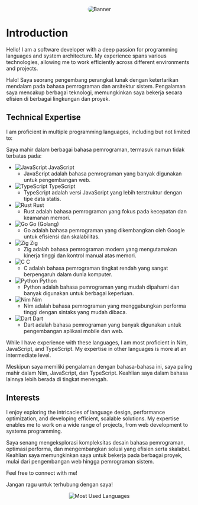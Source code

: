 <p align="center">
  <img src="https://files.catbox.moe/s3fwnn.svg" alt="Banner" style="border-radius: 15px; overflow: hidden;">
</p>

# Introduction

Hello! I am a software developer with a deep passion for programming languages and system architecture. My experience spans various technologies, allowing me to work efficiently across different environments and projects.

Halo! Saya seorang pengembang perangkat lunak dengan ketertarikan mendalam pada bahasa pemrograman dan arsitektur sistem. Pengalaman saya mencakup berbagai teknologi, memungkinkan saya bekerja secara efisien di berbagai lingkungan dan proyek.

## Technical Expertise
I am proficient in multiple programming languages, including but not limited to:

Saya mahir dalam berbagai bahasa pemrograman, termasuk namun tidak terbatas pada:

- ![JavaScript](https://img.shields.io/badge/-JavaScript-F7DF1E?style=flat&logo=javascript&logoColor=black) JavaScript
  - JavaScript adalah bahasa pemrograman yang banyak digunakan untuk pengembangan web.
- ![TypeScript](https://img.shields.io/badge/-TypeScript-3178C6?style=flat&logo=typescript&logoColor=white) TypeScript
  - TypeScript adalah versi JavaScript yang lebih terstruktur dengan tipe data statis.
- ![Rust](https://img.shields.io/badge/-Rust-000000?style=flat&logo=rust&logoColor=white) Rust
  - Rust adalah bahasa pemrograman yang fokus pada kecepatan dan keamanan memori.
- ![Go](https://img.shields.io/badge/-Go-00ADD8?style=flat&logo=go&logoColor=white) Go (Golang)
  - Go adalah bahasa pemrograman yang dikembangkan oleh Google untuk efisiensi dan skalabilitas.
- ![Zig](https://img.shields.io/badge/-Zig-F7A41D?style=flat&logo=zig&logoColor=black) Zig
  - Zig adalah bahasa pemrograman modern yang mengutamakan kinerja tinggi dan kontrol manual atas memori.
- ![C](https://img.shields.io/badge/-C-A8B9CC?style=flat&logo=c&logoColor=black) C
  - C adalah bahasa pemrograman tingkat rendah yang sangat berpengaruh dalam dunia komputer.
- ![Python](https://img.shields.io/badge/-Python-3776AB?style=flat&logo=python&logoColor=white) Python
  - Python adalah bahasa pemrograman yang mudah dipahami dan banyak digunakan untuk berbagai keperluan.
- ![Nim](https://img.shields.io/badge/-Nim-F5C518?style=flat&logo=nim&logoColor=black) Nim
  - Nim adalah bahasa pemrograman yang menggabungkan performa tinggi dengan sintaks yang mudah dibaca.
- ![Dart](https://img.shields.io/badge/-Dart-0175C2?style=flat&logo=dart&logoColor=white) Dart
  - Dart adalah bahasa pemrograman yang banyak digunakan untuk pengembangan aplikasi mobile dan web.

While I have experience with these languages, I am most proficient in Nim, JavaScript, and TypeScript. My expertise in other languages is more at an intermediate level.

Meskipun saya memiliki pengalaman dengan bahasa-bahasa ini, saya paling mahir dalam Nim, JavaScript, dan TypeScript. Keahlian saya dalam bahasa lainnya lebih berada di tingkat menengah.

## Interests
I enjoy exploring the intricacies of language design, performance optimization, and developing efficient, scalable solutions. My expertise enables me to work on a wide range of projects, from web development to systems programming.

Saya senang mengeksplorasi kompleksitas desain bahasa pemrograman, optimasi performa, dan mengembangkan solusi yang efisien serta skalabel. Keahlian saya memungkinkan saya untuk bekerja pada berbagai proyek, mulai dari pengembangan web hingga pemrograman sistem.

Feel free to connect with me!

Jangan ragu untuk terhubung dengan saya!

<p align="center">
  <img src="https://github-readme-stats.vercel.app/api/top-langs/?username=ryznxx&layout=compact&langs_count=10&theme=radical&hide=html,css" alt="Most Used Languages">
</p>
